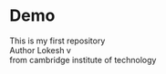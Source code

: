 # Demo
This is my first repository
<br>
Author Lokesh v
<br>
from cambridge institute of technology

